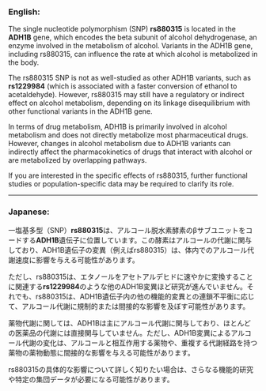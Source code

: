 ### English:
The single nucleotide polymorphism (SNP) **rs880315** is located in the **ADH1B** gene, which encodes the beta subunit of alcohol dehydrogenase, an enzyme involved in the metabolism of alcohol. Variants in the ADH1B gene, including rs880315, can influence the rate at which alcohol is metabolized in the body. 

The rs880315 SNP is not as well-studied as other ADH1B variants, such as **rs1229984** (which is associated with a faster conversion of ethanol to acetaldehyde). However, rs880315 may still have a regulatory or indirect effect on alcohol metabolism, depending on its linkage disequilibrium with other functional variants in the ADH1B gene. 

In terms of drug metabolism, ADH1B is primarily involved in alcohol metabolism and does not directly metabolize most pharmaceutical drugs. However, changes in alcohol metabolism due to ADH1B variants can indirectly affect the pharmacokinetics of drugs that interact with alcohol or are metabolized by overlapping pathways.

If you are interested in the specific effects of rs880315, further functional studies or population-specific data may be required to clarify its role.

---

### Japanese:
一塩基多型（SNP）**rs880315**は、アルコール脱水素酵素のβサブユニットをコードする**ADH1B**遺伝子に位置しています。この酵素はアルコールの代謝に関与しており、ADH1B遺伝子の変異（例えばrs880315）は、体内でのアルコール代謝速度に影響を与える可能性があります。

ただし、rs880315は、エタノールをアセトアルデヒドに速やかに変換することに関連する**rs1229984**のような他のADH1B変異ほど研究が進んでいません。それでも、rs880315は、ADH1B遺伝子内の他の機能的変異との連鎖不平衡に応じて、アルコール代謝に規制的または間接的な影響を及ぼす可能性があります。

薬物代謝に関しては、ADH1Bは主にアルコール代謝に関与しており、ほとんどの医薬品の代謝には直接関与していません。ただし、ADH1B変異によるアルコール代謝の変化は、アルコールと相互作用する薬物や、重複する代謝経路を持つ薬物の薬物動態に間接的な影響を与える可能性があります。

rs880315の具体的な影響について詳しく知りたい場合は、さらなる機能的研究や特定の集団データが必要になる可能性があります。